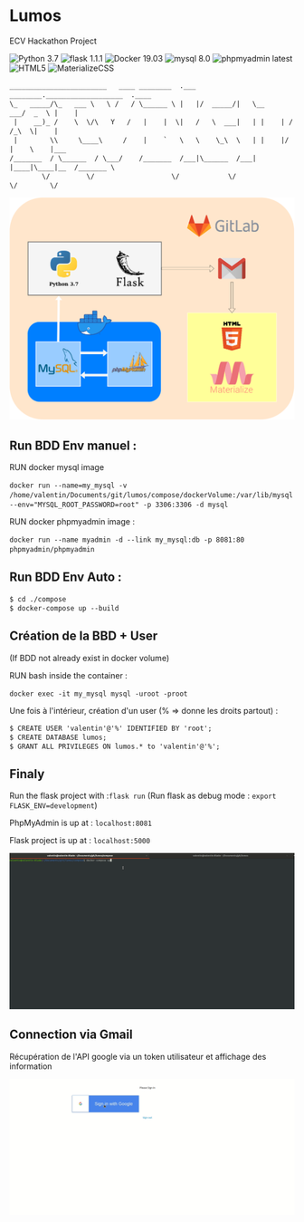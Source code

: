 # Lumos
ECV Hackathon Project

![Python 3.7](https://img.shields.io/badge/Python-3.7-yellow)
![flask 1.1.1](https://img.shields.io/badge/Flask-1.1.1-black)
![Docker 19.03](https://img.shields.io/badge/Docker-19.03.6-blue)
![mysql 8.0](https://img.shields.io/badge/Mysql-8.0-lightgrey)
![phpmyadmin latest](https://img.shields.io/badge/Phpmyadmin-latest-blueviolet)
![HTML5](https://img.shields.io/badge/HTML-5-orange)
![MaterializeCSS](https://img.shields.io/badge/MaterializeCSS-1.0-fuchsia)

```
________________________   ____ ________  .___  ________.___________________  .____     
\_   _____/\_   ___ \   \ /   / \______ \ |   |/  _____/|   \__    ___/  _  \ |    |    
 |    __)_ /    \  \/\   Y   /   |    |  \|   /   \  ___|   | |    | /  /_\  \|    |    
 |        \\     \____\     /    |    `   \   \    \_\  \   | |    |/    |    \    |___ 
/_______  / \______  / \___/    /_______  /___|\______  /___| |____|\____|__  /_______ \
        \/         \/                   \/            \/                    \/        \/
```


![Alt Text](./static/lumos.png)

## Run BDD Env manuel :
RUN docker mysql image 

`docker run --name=my_mysql -v /home/valentin/Documents/git/lumos/compose/dockerVolume:/var/lib/mysql --env="MYSQL_ROOT_PASSWORD=root" -p 3306:3306 -d mysql`

RUN docker phpmyadmin image :

`docker run --name myadmin -d --link my_mysql:db -p 8081:80 phpmyadmin/phpmyadmin`

## Run BDD Env Auto :

```
$ cd ./compose
$ docker-compose up --build
```

## Création de la BBD + User 
(If BDD not already exist in docker volume)

RUN bash inside the container :

`docker exec -it my_mysql mysql -uroot -proot`

Une fois à l'intérieur, création d'un user (% => donne les droits partout) :

```
$ CREATE USER 'valentin'@'%' IDENTIFIED BY 'root';
$ CREATE DATABASE lumos;
$ GRANT ALL PRIVILEGES ON lumos.* to 'valentin'@'%';
```

## Finaly

Run the flask project with :`flask run`
(Run flask as debug mode : `export FLASK_ENV=development`)

PhpMyAdmin is up at : `localhost:8081`

Flask project is up at : `localhost:5000`

![Alt Text](./static/run.gif)

## Connection via Gmail

Récupération de l'API google via un token utilisateur et affichage des information

![Alt Text](./static/gmail.gif)

